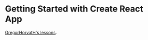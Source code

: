# Getting Started with Create React App

[GregorHorvatH's lessons](https://github.com/GregorHorvatH/react-group-26).
